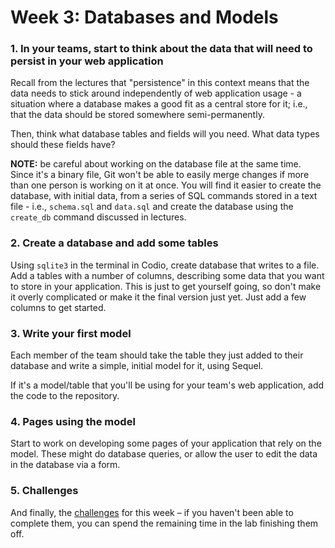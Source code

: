 # Week 3: Databases and Models

### 1. In your teams, start to think about the data that will need to persist in your web application

Recall from the lectures that "persistence" in this context means that the data
needs to stick around independently of web application usage - a situation where
a database makes a good fit as a central store for it; i.e., that the data should be stored
somewhere semi-permanently.

Then, think what database tables and fields will you need. What data types
should these fields have?

**NOTE:** be careful about working on the database file at the same time. Since
it's a binary file, Git won't be able to easily merge changes if more than one
person is working on it at once. You will find it easier to create the
database, with initial data, from a series of SQL commands stored in a text
file - i.e., `schema.sql` and `data.sql` and create the database using the
`create_db` command discussed in lectures.

### 2. Create a database and add some tables

Using `sqlite3` in the terminal in Codio, create database that writes to a file.
Add a tables with a number of columns, describing some data that you want to
store in your application. This is just to get yourself going, so don't make it
overly complicated or make it the final version just yet. Just add a few columns
to get started.

### 3. Write your first model

Each member of the team should take the table they just added to their database
and write a simple, initial model for it, using Sequel.

If it's a model/table that you'll be using for your team's web application, add
the code to the repository.

### 4. Pages using the model

Start to work on developing some pages of your application that rely on the
model. These might do database queries, or allow the user to edit the data in
the database via a form.

### 5. Challenges

And finally, the [challenges](../challenges/week3.md) for this week – if you haven't been
able to complete them, you can spend the remaining time in the lab finishing
them off.
